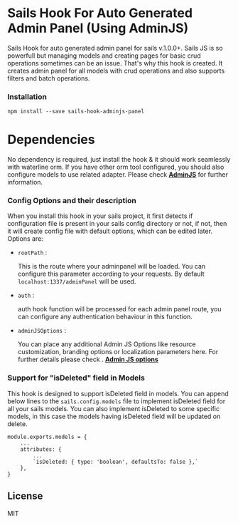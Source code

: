 # Sails Hook For Auto Generated Admin Panel (Using AdminJS)

Sails Hook for auto generated admin panel for sails v.1.0.0+. Sails JS is so powerfull but managing models and creating pages for basic crud operations sometimes can be an issue. That's why this hook is created. It creates admin panel for all models with crud operations and also supports filters and batch operations.

### Installation

`npm install --save sails-hook-adminjs-panel`

# Dependencies

No dependency is required, just install the hook & it should work seamlessly with waterline orm. If you have other orm tool configured, you should also configure models to use related adapter. Please check [**AdminJS**](https://github.com/SoftwareBrothers/adminjs) for further information.

### Config Options and their description

When you install this hook in your sails project, it first detects if configuration file is present in your sails config directory or not, if not, then it will create config file with default options, which can be edited later. Options are:

* `rootPath` :

    This is the route where your adminpanel will be loaded. You can configure this parameter according to your requests. By default `localhost:1337/adminPanel` will be used.

* `auth` :

    auth hook function will be processed for each admin panel route, you can configure any authentication behaviour in this function.

* `adminJSOptions` :

    You can place any additional Admin JS Options like resource customization, branding options or localization parameters here. For further details please check   . [**Admin JS options**](https://github.com/SoftwareBrothers/adminjs/blob/master/src/adminjs-options.interface.ts#L53)

### Support for "isDeleted" field in Models

This hook is designed to support isDeleted field in models. You can append below lines to the `sails.config.models` file to implement isDeleted field for all your sails models. You can also implement isDeleted to some specific models, in this case the models having isDeleted field will be updated on delete.

```
module.exports.models = {
    ...
    attributes: {
        ...
        `isDeleted: { type: 'boolean', defaultsTo: false },`
    },
}
```

## License

MIT
